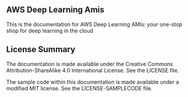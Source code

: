 ## AWS Deep Learning Amis

This is the documentation for AWS Deep Learning AMIs: your one-stop shop for deep learning in the cloud

## License Summary

The documentation is made available under the Creative Commons Attribution-ShareAlike 4.0 International License. See the LICENSE file.

The sample code within this documentation is made available under a modified MIT license. See the LICENSE-SAMPLECODE file.
